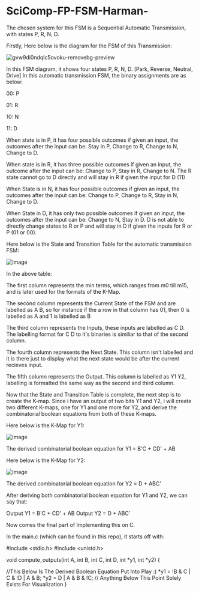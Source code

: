 # SciComp-FP-FSM-Harman-



The chosen system for this FSM is a Sequential Automatic Transmission, with states P, R, N, D.


Firstly, Here below is the diagram for the FSM of this Transmission:

![gvw9di0ndqlc5ovoku-removebg-preview](https://user-images.githubusercontent.com/114371673/209610805-6bc6ca8a-4b30-4991-a416-99ec4e75b8ce.jpg)



In this FSM diagram, it shows four states P, R, N, D. [Park, Reverse, Neutral, Drive]
In this automatic transmission FSM, the binary assignments are as below:

00: P

01: R

10: N

11: D

When state is in P, it has four possible outcomes if given an input, the outcomes after the input can be: Stay in P, Change to R, Change to N, Change to D.

When state is in R, it has three possible outcomes if given an input, the outcome after the input can be: Change to P, Stay in R, Change to N. The R state cannot go to D directly and will stay in R if given the input for D (11)

When State is in N, it has four possible outcomes if given an input, the outcomes after the input can be: Change to P, Change to R, Stay in N, Change to D.

When State in D, it has only two possible outcomes if given an input, the outcomes after the input can be: Change to N, Stay in D. D is not able to directly change states to R or P and will stay in D if given the inputs for R or P (01 or 00).







Here below is the State and Transition Table for the automatic transmission FSM:


![image](https://user-images.githubusercontent.com/114371673/209611610-684d008f-b80f-4914-aa4d-1cae6fe605bb.png)



In the above table: 

The first column represents the min terms, which ranges from m0 till m15, and is later used for the formats of the K-Map.

The second column represents the Current State of the FSM and are labelled as A B, so for instance if the a row in that column has 01, then 0 is labelled as A and 1 is labelled as B

The third column represents the Inputs, these inputs are labelled as C D. The labelling format for C D to it's binaries is similiar to that of the second column.

The fourth column represents the Next State. This column isn't labelled and it is there just to display what the next state would be after the current recieves input.

The fifth column represents the Output. This column is labelled as Y1 Y2, labelling is formatted the same way as the second and third column.



Now that the State and Transition Table is complete, the next step is to create the K-map. Since i have an output of two bits Y1 and Y2, i will create two different K-maps, one for Y1 and one more for Y2, and derive the combinatorial boolean equations from both of these K-maps.


Here below is the K-Map for Y1:


![image](https://user-images.githubusercontent.com/114371673/209612822-f9e3377a-0577-4e48-be76-72396e454dd6.png)


The derived combinatorial boolean equation for Y1 = B'C + CD' + AB


Here below is the K-Map for Y2:

![image](https://user-images.githubusercontent.com/114371673/209613106-5c916546-ee4d-4074-acbd-5dc82e2e6d5e.png)


The derived combinatorial boolean equation for Y2 = D + ABC'




After deriving both combinatorial boolean equation for Y1 and Y2, we can say that:

Output Y1 = B'C + CD' + AB
Output Y2 = D + ABC'



Now comes the final part of Implementing this on C. 


In the main.c (which can be found in this repo), it starts off with:

#include <stdio.h>
#include <unistd.h>


void compute_outputs(int A, int B, int C, int D, int *y1, int *y2) {

  //This Below Is The Derived Boolean Equation Put Into Play :)
  *y1 = !B & C | C & !D | A & B;
  *y2 = D | A & B & !C;
   // Anything Below This Point Solely Exists For Visualization 
   }

  








